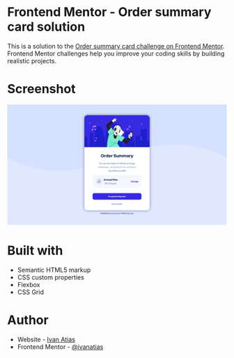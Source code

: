 # Frontend Mentor - Order summary card solution

This is a solution to the [Order summary card challenge on Frontend Mentor](https://www.frontendmentor.io/challenges/order-summary-component-QlPmajDUj). Frontend Mentor challenges help you improve your coding skills by building realistic projects.

# Screenshot

![](./order-summary-component.png)

# Built with

- Semantic HTML5 markup
- CSS custom properties
- Flexbox
- CSS Grid

# Author

- Website - [Ivan Atias](https://www.ivanatias.codes)
- Frontend Mentor - [@ivanatias](https://www.frontendmentor.io/profile/ivanatias)
